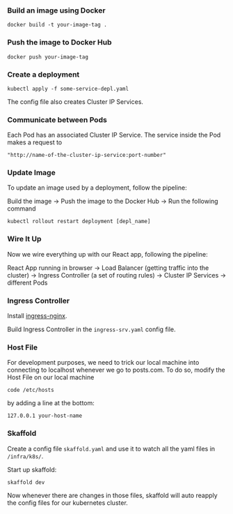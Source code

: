 ### Build an image using Docker
```
docker build -t your-image-tag .
```

### Push the image to Docker Hub
```
docker push your-image-tag
```

### Create a deployment
```
kubectl apply -f some-service-depl.yaml
```
The config file also creates Cluster IP Services.


### Communicate between Pods 
Each Pod has an associated Cluster IP Service. The service inside the Pod makes a request to 
```
"http://name-of-the-cluster-ip-service:port-number"
```


### Update Image

To update an image used by a deployment, follow the pipeline:


Build the image -> Push the image to the Docker Hub -> Run the following command

```
kubectl rollout restart deployment [depl_name]
```

### Wire It Up 

Now we wire everything up with our React app, following the pipeline:

React App running in browser 
-> Load Balancer (getting traffic into the cluster) 
-> Ingress Controller (a set of routing rules) 
-> Cluster IP Services 
-> different Pods


### Ingress Controller
Install [ingress-nginx](https://kubernetes.github.io/ingress-nginx/deploy/#quick-start).

Build Ingress Controller in the ``ingress-srv.yaml`` config file.


### Host File
For development purposes, we need to trick our local machine into connecting to localhost whenever we go to posts.com. To do so, modify the Host File on our local machine
```
code /etc/hosts
```
by adding a line at the bottom:
```
127.0.0.1 your-host-name
```


### Skaffold

Create a config file ``skaffold.yaml`` and use it to watch all the yaml files in ``/infra/k8s/``.

Start up skaffold:
```
skaffold dev
```

Now whenever there are changes in those files, skaffold will auto reapply the config files for our kubernetes cluster.
